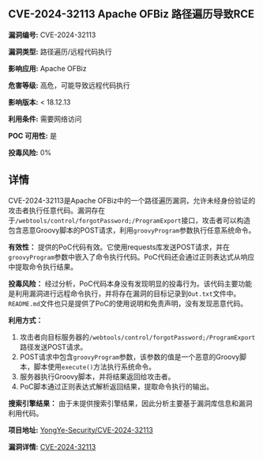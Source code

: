 ## CVE-2024-32113 Apache OFBiz 路径遍历导致RCE

**漏洞编号:** CVE-2024-32113

**漏洞类型:** 路径遍历/远程代码执行

**影响应用:** Apache OFBiz

**危害等级:** 高危，可能导致远程代码执行

**影响版本:** < 18.12.13

**利用条件:** 需要网络访问

**POC 可用性:** 是

**投毒风险:** 0%

## 详情

CVE-2024-32113是Apache OFBiz中的一个路径遍历漏洞，允许未经身份验证的攻击者执行任意代码。漏洞存在于`/webtools/control/forgotPassword;/ProgramExport`接口，攻击者可以构造包含恶意Groovy脚本的POST请求，利用`groovyProgram`参数执行任意系统命令。

**有效性：**
提供的PoC代码有效。它使用requests库发送POST请求，并在`groovyProgram`参数中嵌入了命令执行代码。PoC代码还会通过正则表达式从响应中提取命令执行结果。

**投毒风险：**
经过分析，PoC代码本身没有发现明显的投毒行为。该代码主要功能是利用漏洞进行远程命令执行，并将存在漏洞的目标记录到`Out.txt`文件中。`README.md`文件也只是提供了PoC的使用说明和免责声明，没有发现恶意代码。

**利用方式：**
1.  攻击者向目标服务器的`/webtools/control/forgotPassword;/ProgramExport`路径发送POST请求。
2.  POST请求中包含`groovyProgram`参数，该参数的值是一个恶意的Groovy脚本，脚本使用`execute()`方法执行系统命令。
3.  服务器执行Groovy脚本，并将结果返回给攻击者。
4.  PoC脚本通过正则表达式解析返回结果，提取命令执行的输出。

**搜索引擎结果：**
由于未提供搜索引擎结果，因此分析主要基于漏洞库信息和漏洞利用代码。

**项目地址:** [YongYe-Security/CVE-2024-32113](https://github.com/YongYe-Security/CVE-2024-32113)

**漏洞详情:** [CVE-2024-32113](https://nvd.nist.gov/vuln/detail/CVE-2024-32113)